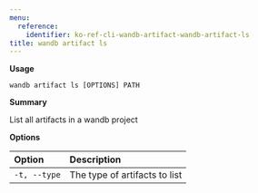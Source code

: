 ```yaml
---
menu:
  reference:
    identifier: ko-ref-cli-wandb-artifact-wandb-artifact-ls
title: wandb artifact ls
---
```


**Usage**

`wandb artifact ls [OPTIONS] PATH`

**Summary**

List all artifacts in a wandb project


**Options**

| **Option** | **Description** |
| :--- | :--- |
| `-t, --type` | The type of artifacts to list |
